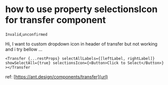 # how to use property selectionsIcon for transfer component

`Invalid`,`unconfirmed`

Hi, I want to custom dropdown icon in header of transfer but not working and i try bellow ...

`<Transfer
            {...restProps}
            selectAllLabels={[leftLabel, rightLabel]}
            showSelectAll={true}
            selectionsIcon={<Button>Click to Select</Button>}
        ></Transfer`

ref: [https://ant.design/components/transfer](url)
